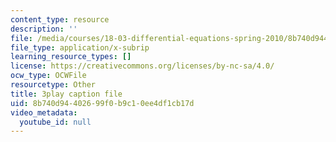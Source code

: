 ```yaml
---
content_type: resource
description: ''
file: /media/courses/18-03-differential-equations-spring-2010/8b740d94402699f0b9c10ee4df1cb17d_EWWw0jryj1A.srt
file_type: application/x-subrip
learning_resource_types: []
license: https://creativecommons.org/licenses/by-nc-sa/4.0/
ocw_type: OCWFile
resourcetype: Other
title: 3play caption file
uid: 8b740d94-4026-99f0-b9c1-0ee4df1cb17d
video_metadata:
  youtube_id: null
---
```

